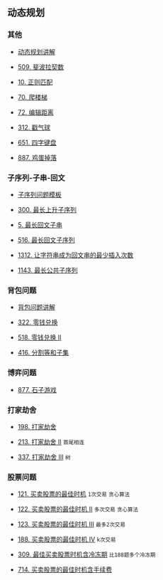 ## 动态规划
### 其他
* [动态规划讲解](https://github.com/sinkhaha/dataStructureAndAlgorithm/blob/master/docs/%E5%8A%A8%E6%80%81%E8%A7%84%E5%88%92/%E5%8A%A8%E6%80%81%E8%A7%84%E5%88%92.md)

* [509. 斐波拉契数](https://github.com/sinkhaha/dataStructureAndAlgorithm/blob/master/docs/%E5%8A%A8%E6%80%81%E8%A7%84%E5%88%92/%E6%96%90%E6%B3%A2%E9%82%A3%E5%A5%91%E6%95%B0_509_fib.md) 

* [10. 正则匹配](https://github.com/sinkhaha/dataStructureAndAlgorithm/blob/master/docs/%E5%8A%A8%E6%80%81%E8%A7%84%E5%88%92/%E6%AD%A3%E5%88%99%E8%A1%A8%E8%BE%BE%E5%BC%8F%E5%8C%B9%E9%85%8D_10_isMatch.md)
  
* [70. 爬楼梯](https://github.com/sinkhaha/dataStructureAndAlgorithm/blob/master/docs/%E5%8A%A8%E6%80%81%E8%A7%84%E5%88%92/%E7%88%AC%E6%A5%BC%E6%A2%AF_70_climbStairs.md)

* [72. 编辑距离](https://github.com/sinkhaha/dataStructureAndAlgorithm/blob/master/docs/%E5%8A%A8%E6%80%81%E8%A7%84%E5%88%92/%E7%BC%96%E8%BE%91%E8%B7%9D%E7%A6%BB_72_minDistance.md)

* [312. 戳气球](https://github.com/sinkhaha/dataStructureAndAlgorithm/blob/master/docs/%E5%8A%A8%E6%80%81%E8%A7%84%E5%88%92/%E6%88%B3%E6%B0%94%E7%90%83_312_maxCoins.md)

* [651. 四字键盘](https://github.com/sinkhaha/dataStructureAndAlgorithm/blob/master/docs/%E5%8A%A8%E6%80%81%E8%A7%84%E5%88%92/%E5%9B%9B%E5%AD%97%E9%94%AE%E7%9B%98_651_maxA.md)

* [887. 鸡蛋掉落](https://github.com/sinkhaha/dataStructureAndAlgorithm/blob/master/docs/%E5%8A%A8%E6%80%81%E8%A7%84%E5%88%92/%E9%B8%A1%E8%9B%8B%E6%8E%89%E8%90%BD_887_superEggDrop.md)
### 子序列-子串-回文
* [子序列问题模板](https://github.com/sinkhaha/dataStructureAndAlgorithm/blob/master/docs/%E5%8A%A8%E6%80%81%E8%A7%84%E5%88%92/%E5%AD%90%E5%BA%8F%E5%88%97-%E5%AD%90%E4%B8%B2-%E5%9B%9E%E6%96%87/%E5%AD%90%E5%BA%8F%E5%88%97%E9%97%AE%E9%A2%98%E6%A8%A1%E6%9D%BF.md)  

* [300. 最长上升子序列](https://github.com/sinkhaha/dataStructureAndAlgorithm/blob/master/docs/%E5%8A%A8%E6%80%81%E8%A7%84%E5%88%92/%E5%AD%90%E5%BA%8F%E5%88%97-%E5%AD%90%E4%B8%B2-%E5%9B%9E%E6%96%87/%E6%9C%80%E9%95%BF%E4%B8%8A%E5%8D%87%E5%AD%90%E5%BA%8F%E5%88%97_300_lengthOfLIS.md)

* [5. 最长回文子串](https://github.com/sinkhaha/dataStructureAndAlgorithm/blob/master/docs/%E5%8A%A8%E6%80%81%E8%A7%84%E5%88%92/%E5%AD%90%E5%BA%8F%E5%88%97-%E5%AD%90%E4%B8%B2-%E5%9B%9E%E6%96%87/%E6%9C%80%E9%95%BF%E5%9B%9E%E6%96%87%E5%AD%90%E4%B8%B2_5_longestPalindrome.md)
  
* [516. 最长回文子序列](https://github.com/sinkhaha/dataStructureAndAlgorithm/blob/master/docs/%E5%8A%A8%E6%80%81%E8%A7%84%E5%88%92/%E5%AD%90%E5%BA%8F%E5%88%97-%E5%AD%90%E4%B8%B2-%E5%9B%9E%E6%96%87/%E9%95%BF%E5%9B%9E%E6%96%87%E5%AD%90%E5%BA%8F%E5%88%97_516_longestPalindromeSubseq.md)
    
* [1312. 让字符串成为回文串的最少插入次数](https://github.com/sinkhaha/dataStructureAndAlgorithm/blob/master/docs/%E5%8A%A8%E6%80%81%E8%A7%84%E5%88%92/%E5%AD%90%E5%BA%8F%E5%88%97-%E5%AD%90%E4%B8%B2-%E5%9B%9E%E6%96%87/%E8%AE%A9%E5%AD%97%E7%AC%A6%E4%B8%B2%E6%88%90%E4%B8%BA%E5%9B%9E%E6%96%87%E4%B8%B2%E7%9A%84%E6%9C%80%E5%B0%91%E6%8F%92%E5%85%A5%E6%AC%A1%E6%95%B0_1312_minInsertions.md)
    
* [1143. 最长公共子序列](https://github.com/sinkhaha/dataStructureAndAlgorithm/blob/master/docs/%E5%8A%A8%E6%80%81%E8%A7%84%E5%88%92/%E5%AD%90%E5%BA%8F%E5%88%97-%E5%AD%90%E4%B8%B2-%E5%9B%9E%E6%96%87/%E6%9C%80%E9%95%BF%E5%85%AC%E5%85%B1%E5%AD%90%E5%BA%8F%E5%88%97_1143_longestCommonSubsequence.md)

### 背包问题
* [背包问题讲解](https://github.com/sinkhaha/dataStructureAndAlgorithm/blob/master/docs/%E5%8A%A8%E6%80%81%E8%A7%84%E5%88%92/%E8%83%8C%E5%8C%85%E9%97%AE%E9%A2%98/%E8%83%8C%E5%8C%85%E9%97%AE%E9%A2%98%E8%AE%B2%E8%A7%A3.md)

* [322. 零钱兑换](https://github.com/sinkhaha/dataStructureAndAlgorithm/blob/master/docs/%E5%8A%A8%E6%80%81%E8%A7%84%E5%88%92/%E8%83%8C%E5%8C%85%E9%97%AE%E9%A2%98/%E9%9B%B6%E9%92%B1%E5%85%91%E6%8D%A2_322_coinChange.md)

* [518. 零钱兑换 II](https://github.com/sinkhaha/dataStructureAndAlgorithm/blob/master/docs/%E5%8A%A8%E6%80%81%E8%A7%84%E5%88%92/%E8%83%8C%E5%8C%85%E9%97%AE%E9%A2%98/%E9%9B%B6%E9%92%B1%E5%85%91%E6%8D%A2II_518_change.md)

* [416. 分割等和子集](https://github.com/sinkhaha/dataStructureAndAlgorithm/blob/master/docs/%E5%8A%A8%E6%80%81%E8%A7%84%E5%88%92/%E8%83%8C%E5%8C%85%E9%97%AE%E9%A2%98/%E5%88%86%E5%89%B2%E7%AD%89%E5%92%8C%E5%AD%90%E9%9B%86_416_canPartition.md)

### 博弈问题
* [877. 石子游戏](https://github.com/sinkhaha/dataStructureAndAlgorithm/blob/master/docs/%E5%8A%A8%E6%80%81%E8%A7%84%E5%88%92/%E5%8D%9A%E5%BC%88%E9%97%AE%E9%A2%98/%E7%9F%B3%E5%AD%90%E6%B8%B8%E6%88%8F_877_stoneGame.md)
### 打家劫舍
* [198. 打家劫舍](https://github.com/sinkhaha/dataStructureAndAlgorithm/blob/master/docs/%E5%8A%A8%E6%80%81%E8%A7%84%E5%88%92/%E6%89%93%E5%AE%B6%E5%8A%AB%E8%88%8D%E9%97%AE%E9%A2%98/%E6%89%93%E5%AE%B6%E5%8A%AB%E8%88%8D_198_rob.md)

* [213. 打家劫舍 II](https://github.com/sinkhaha/dataStructureAndAlgorithm/blob/master/docs/%E5%8A%A8%E6%80%81%E8%A7%84%E5%88%92/%E6%89%93%E5%AE%B6%E5%8A%AB%E8%88%8D%E9%97%AE%E9%A2%98/%E6%89%93%E5%AE%B6%E5%8A%AB%E8%88%8DII_213_rob.md) `首尾相连`

* [337. 打家劫舍 III](https://github.com/sinkhaha/dataStructureAndAlgorithm/blob/master/docs/%E5%8A%A8%E6%80%81%E8%A7%84%E5%88%92/%E6%89%93%E5%AE%B6%E5%8A%AB%E8%88%8D%E9%97%AE%E9%A2%98/%E6%89%93%E5%AE%B6%E5%8A%AB%E8%88%8DIII_337_rob.md) `树`
### 股票问题
* [121. 买卖股票的最佳时机](https://github.com/sinkhaha/dataStructureAndAlgorithm/blob/master/docs/%E5%8A%A8%E6%80%81%E8%A7%84%E5%88%92/%E8%82%A1%E7%A5%A8%E9%97%AE%E9%A2%98/%E4%B9%B0%E5%8D%96%E8%82%A1%E7%A5%A8%E7%9A%84%E6%9C%80%E4%BD%B3%E6%97%B6%E6%9C%BA_121_maxProfit.md) `1次交易` `贪心算法`

* [122. 买卖股票的最佳时机 II](https://github.com/sinkhaha/dataStructureAndAlgorithm/blob/master/docs/%E5%8A%A8%E6%80%81%E8%A7%84%E5%88%92/%E8%82%A1%E7%A5%A8%E9%97%AE%E9%A2%98/%E4%B9%B0%E5%8D%96%E8%82%A1%E7%A5%A8%E7%9A%84%E6%9C%80%E4%BD%B3%E6%97%B6%E6%9C%BAII_122_maxProfit.md) `多次交易` `贪心算法`

* [123. 买卖股票的最佳时机 III](https://github.com/sinkhaha/dataStructureAndAlgorithm/blob/master/docs/%E5%8A%A8%E6%80%81%E8%A7%84%E5%88%92/%E8%82%A1%E7%A5%A8%E9%97%AE%E9%A2%98/%E4%B9%B0%E5%8D%96%E8%82%A1%E7%A5%A8%E7%9A%84%E6%9C%80%E4%BD%B3%E6%97%B6%E6%9C%BAIII_123_maxProfit.md) `最多2次交易`

* [188. 买卖股票的最佳时机 IV](https://github.com/sinkhaha/dataStructureAndAlgorithm/blob/master/docs/%E5%8A%A8%E6%80%81%E8%A7%84%E5%88%92/%E8%82%A1%E7%A5%A8%E9%97%AE%E9%A2%98/%E4%B9%B0%E5%8D%96%E8%82%A1%E7%A5%A8%E7%9A%84%E6%9C%80%E4%BD%B3%E6%97%B6%E6%9C%BAIV_188_maxProfit.md) `k次交易`

* [309. 最佳买卖股票时机含冷冻期](https://github.com/sinkhaha/dataStructureAndAlgorithm/blob/master/docs/%E5%8A%A8%E6%80%81%E8%A7%84%E5%88%92/%E8%82%A1%E7%A5%A8%E9%97%AE%E9%A2%98/%E6%9C%80%E4%BD%B3%E4%B9%B0%E5%8D%96%E8%82%A1%E7%A5%A8%E6%97%B6%E6%9C%BA%E5%90%AB%E5%86%B7%E5%86%BB%E6%9C%9F_309_maxProfit.md) `比188题多个冷冻期`

* [714. 买卖股票的最佳时机含手续费](https://github.com/sinkhaha/dataStructureAndAlgorithm/blob/master/docs/%E5%8A%A8%E6%80%81%E8%A7%84%E5%88%92/%E8%82%A1%E7%A5%A8%E9%97%AE%E9%A2%98/%20%E4%B9%B0%E5%8D%96%E8%82%A1%E7%A5%A8%E7%9A%84%E6%9C%80%E4%BD%B3%E6%97%B6%E6%9C%BA%E5%90%AB%E6%89%8B%E7%BB%AD%E8%B4%B9_714_maxProfit.md)